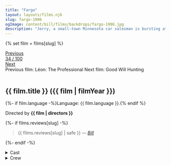 ```yaml
---
title: "Fargo"
layout: layouts/films.njk
slug: fargo-1996
ogImage: content/bill/films/backdrops/fargo-1996.jpg
description: "Jerry, a small-town Minnesota car salesman is bursting at the seams with debt... but he's got a plan. He's going to hire two thugs to kidnap his wife in a scheme to collect a hefty ransom from his wealthy father-in-law. It's going to be a snap and nobody's going to get hurt... until people start dying. Enter Police Chief Marge, a coffee-drinking, parka-wearing - and extremely pregnant - investigator who'll stop at nothing to get her man. And if you think her small-time investigative skills will give the crooks a run for their ransom... you betcha!"
---
```


{% set film = films[slug] %}

<nav class="films">
  <div class="prev">
    <a href="../lon-the-professional-1994"><i class="fa-solid fa-chevron-left fa-xs"></i> Previous</a>
  </div>
  <div>
    <a class="simple" href="../">34 / 100</a>
  </div>
  <div class="next">
    <a href="../good-will-hunting-1997">Next <i class="fa-solid fa-chevron-right fa-xs"></i></a>
  </div>
  <div class="hint">
    <span class="prev-hint">
      <span class="sr-only">Previous film:</span>
      Léon: The Professional
    </span>
    <span class="next-hint">
      <span class="sr-only">Next film:</span>
      Good Will Hunting
    </span>
  </div>
</nav>

<article class="film slug-fargo-1996">
  <div class="backdrop-and-poster">
    <img class="poster" src="../films/posters/{{ slug }}.jpg" alt="">
    <img class="backdrop" src="../films/backdrops/{{ slug }}.jpg" alt="">
  </div>

  <h1>{{ film.title }} ({{ film | filmYear }})</h1>

  <p>
    {%- if film.language -%}Language: {{ film.language }}.{% endif %}
    
  </p>

  <p class="director">
    Directed by <strong>{{ film | directors }}</strong>
  </p>

  {%- if films.reviews[slug] -%}
    <blockquote> 
      {{ films.reviews[slug] | safe }} <em>—&nbsp;<a href="/bill">Bill</a></em>
    </blockquote> 
  {%- endif -%}

  <section class="film-detail">
    <div>
      <details>
        <summary>
          <i class="fa-solid fa-masks-theater"></i>
          Cast
        </summary>
        <ul>
          {%- for cast in film.credits.cast -%}
            <li>
              {{ cast.name }} as <em>{{ cast.character }}</em>
            </li>
          {%- endfor -%}
        </ul>
      </details>
      <details>
        <summary>
          <i class="fa-solid fa-clapperboard"></i>
          Crew
        </summary>
        <ul>
          {%- for crew in film.credits.crew -%}
            <li>
              {{ crew.name }} &mdash; <em>{{ crew.job }}</em>
            </li>
          {%- endfor -%}
        </ul>
      </details>
    </div>
  </section>
</article>
